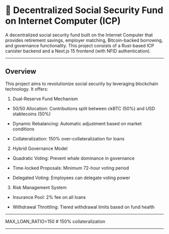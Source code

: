 # 🏦 Decentralized Social Security Fund on Internet Computer (ICP)

A decentralized social security fund built on the Internet Computer that provides retirement savings, employer matching, Bitcoin-backed borrowing, and governance functionality. This project consists of a Rust-based ICP canister backend and a Next.js 15 frontend (with NFID authentication).

---

## Overview

This project aims to revolutionize social security by leveraging blockchain technology. It offers:

1. Dual-Reserve Fund Mechanism
- 50/50 Allocation: Contributions split between ckBTC (50%) and USD stablecoins (50%)

- Dynamic Rebalancing: Automatic adjustment based on market conditions

- Collateralization: 150% over-collateralization for loans

  

2. Hybrid Governance Model
- Quadratic Voting: Prevent whale dominance in governance

- Time-locked Proposals: Minimum 72-hour voting period

- Delegated Voting: Employees can delegate voting power



3. Risk Management System
- Insurance Pool: 2% fee on all loans

- Withdrawal Throttling: Tiered withdrawal limits based on fund health



---


MAX_LOAN_RATIO=150        # 150% collateralization

---
